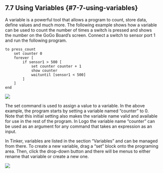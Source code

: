## 7.7 Using Variables {#7-7-using-variables}

A variable is a powerful tool that allows a program to count, store data, define values and much more. The following example shows how a variable can be used to count the number of times a switch is pressed and shows the number on the GoGo Board’s screen. Connect a switch to sensor port 1 and run the following program.

```
to press_count
    set counter 0
    forever [
        if sensor1 > 500 [ 
            set counter counter + 1 
            show counter 
            waituntil [sensor1 < 500]
        ]
    ]
end
```

![](https://lh6.googleusercontent.com/YIcKKPd6BdOsRpyhiBmMULTE1wGTkAPrzFzVu0PwLzO2FmxM390GV1zfk6d9Y0WIgp1UI10WL6AZ0KgDUuwC-yiu1cZ6YIk-h0Z2yUOYrWWILc1sBrV_z8AejLNQ2iYshJgdFvjy)

The set command is used to assign a value to a variable. In the above example, the program starts by setting a variable named “counter” to 0. Note that this initial setting also makes the variable name valid and available for use in the rest of the program. In Logo the variable name “counter” can be used as an argument for any command that takes an expression as an input.

In Tinker, variables are listed in the section “Variables” and can be managed from there. To create a new variable, drag a “set” block onto the programing area. Then, click the drop-down button and there will be menus to either rename that variable or create a new one.

![](https://lh3.googleusercontent.com/5at4y_DcVZyn-h1WJaH5GqmF5772E-W9qP6dY01BqZDlH7DH6GXHfvr8qRZ0Xc8t75S6OckO79i0BGjO-qSpvwxujLyUm1KEMc-8bQvx7G45NJlBWzfy01dne1PgFViZoUmuWVk7)

